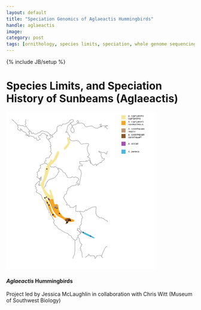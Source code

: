 ```yaml
---
layout: default
title: "Speciation Genomics of Aglaeactis Hummingbirds"
handle: aglaeactis
image:
category: post
tags: [ornithology, species limits, speciation, whole genome sequencing]
---
```

{% include JB/setup %}

<div class="bigspacer"></div>

# Species Limits, and Speciation History of Sunbeams (Aglaeactis)
<div class="bigspacer"></div>
<div class="media">
	<div class="media-left media-middle">
		<a href="#">
			<img src="/assets/images/projects/aglaeactis_range2.png" width="400" class="media-object pull-left">
		</a>
</div>
<div class="media-body">
<h4 class="media-heading"><i>Aglaeactis</i> Hummingbirds</h4>
Project led by Jessica McLaughlin in collaboration with Chris Witt (Museum of Southwest Biology)

</div>
</div>

<div class="bigspacer"></div>
